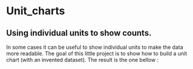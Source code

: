 # Unit_charts
## Using individual units to show counts.
In some cases it can be useful to show individual units to make the data more readable. The goal of this little project is to show how to build a unit chart (with an invented dataset). The result is the one bellow :
